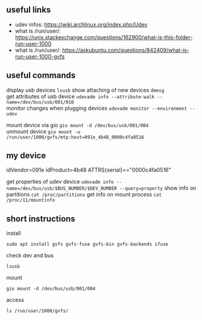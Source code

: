 ## useful links
* udev infos: https://wiki.archlinux.org/index.php/Udev
* what is /run/user/: https://unix.stackexchange.com/questions/162900/what-is-this-folder-run-user-1000
* what is /run/user/: https://askubuntu.com/questions/842409/what-is-run-user-1000-gvfs

## useful commands
display usb devices `lsusb`
show attaching of new devices `dmesg`  
get attributes of usb device `udevadm info --attribute-walk --name=/dev/bus/usb/001/010`  
monitor changes when plugging devices `udevadm monitor --environment --udev`  

mount device via gio `gio mount -d /dev/bus/usb/001/004`  
unmount device `gio mount -u /run/user/1000/gvfs/mtp:host=091e_4b48_0000c4fa0516`

## my device
idVendor=091e
idProduct=4b48
ATTRS{serial}=="0000c4fa0516"

get properties of udev device `udevadm info --name=/dev/bus/usb/$BUS_NUMBER/$DEV_NUMBER --query=property`
show info on partitions `cat /proc/partitions`
get info on mount process `cat /proc/11/mountinfo`


## short instructions
install 
```shell script
sudo apt install gvfs gvfs-fuse gvfs-bin gvfs-backends ifuse
```
check dev and bus
```shell script
lsusb
```
mount
```shell script
gio mount -d /dev/bus/usb/001/004
```
access
```shell script
ls /run/user/1000/gvfs/
```